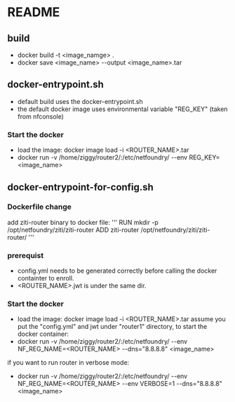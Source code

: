 # README #

## build ##
* docker build -t <image_namge> .
* docker save <image_name> --output <image_name>.tar

## docker-entrypoint.sh ##
* default build uses the docker-entrypoint.sh
* the default docker image uses environmental variable "REG_KEY" (taken from nfconsole)

### Start the docker ###
* load the image: docker image load -i <ROUTER_NAME>.tar
* docker run -v /home/ziggy/router2/:/etc/netfoundry/ --env REG_KEY=<Registration Key> <image_name>

## docker-entrypoint-for-config.sh ##

### Dockerfile change ###
add ziti-router binary to docker file:
'''
RUN mkdir -p /opt/netfoundry/ziti/ziti-router
ADD ziti-router /opt/netfoundry/ziti/ziti-router/
'''

### prerequist ###
* config.yml needs to be generated correctly before calling the docker containter to enroll.
* <ROUTER_NAME>.jwt is under the same dir.

### Start the docker ###
* load the image: docker image load -i <ROUTER_NAME>.tar
assume you put the "config.yml" and jwt under "router1" directory, to start the docker container:
* docker run -v /home/ziggy/router2/:/etc/netfoundry/ --env NF_REG_NAME=<ROUTER_NAME> --dns="8.8.8.8" <image_name>

if you want to run router in verbose mode:
* docker run -v /home/ziggy/router2/:/etc/netfoundry/ --env NF_REG_NAME=<ROUTER_NAME> --env VERBOSE=1 --dns="8.8.8.8" <image_name>